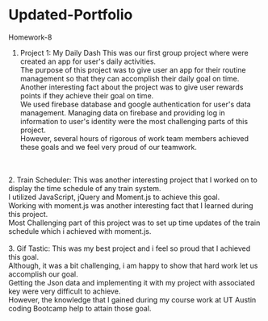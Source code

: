 # Updated-Portfolio
Homework-8
1.	Project 1: My Daily Dash
This was our first group project where were created an app for user's daily activities.<br>
The purpose of this project was to give user an app for their routine management so that 
they can accomplish their daily goal on time.<br>
Another interesting fact about the project was to give user rewards points if they achieve their goal on time.<br>
We used firebase database and google authentication for user's data management. Managing data on firebase and providing log in information to user's identity were the most challenging parts of this project.<br>
However, several hours of rigorous of work team members achieved these goals and we feel very proud of our teamwork.
<br>
<br>
2.	Train Scheduler: This was another interesting project that I worked on to display the time schedule of any train system.<br>
I utilized JavaScript, jQuery and Moment.js to achieve this goal.<br>
Working with moment.js was another interesting fact that I learned during this project.<br>
Most Challenging part of this project was to set up time updates of the train schedule which i achieved with moment.js.<br>
<br>
3.	Gif Tastic: This was my best project and i feel so proud that I achieved this goal.<br>
Although, it was a bit challenging, i am happy to show that hard work let us accomplish our goal.<br>
Getting the Json data and implementing it with my project with associated key were very difficult to achieve.<br>
However, the knowledge that I gained during my course work at UT Austin coding Bootcamp help to attain those goal.<br>




